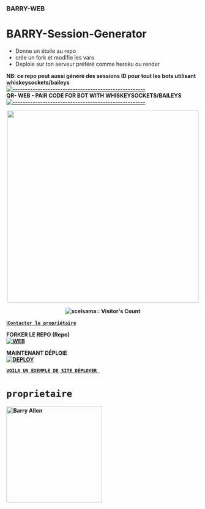 ### BARRY-WEB
# BARRY-Session-Generator
- Donne un étoile au repo
- crée un fork et modifie les vars
- Deploie sur ton serveur préféré comme heroku ou render

<strong>NB:<strong/> ce repo peut aussi généré des sessions ID pour tout les bots utilisant  whiskeysockets/baileys
[![-----------------------------------------------------](https://raw.githubusercontent.com/andreasbm/readme/master/assets/lines/colored.png)](#table-of-contents)
<br/>QR- WEB - PAIR CODE FOR BOT WITH WHISKEYSOCKETS/BAILEYS
[![-----------------------------------------------------](https://raw.githubusercontent.com/andreasbm/readme/master/assets/lines/colored.png)](#table-of-contents)
<p align="center">
   <a href="https://github.com/BarryAllen100/BARRY-WEB">
    <img src="https://files.catbox.moe/5h021m.jpg" width="500">
     
</a>
 <p align="center"><img src="https://profile-counter.glitch.me/{Barry Allen}/count.svg" alt="xcelsama:: Visitor's Count" /></p>



[`ℹ️Contacter le propriétaire`](https://wa.me/242067274660)

FORKER LE REPO (Repo) 
    <br>
<a href="https://github.com/BarryAllen100/BARRY-WEB/fork"><img title="WEB" src="https://img.shields.io/badge/FORK BARRY-WEB?color=black&style=for-the-badge&logo=stackshare"></a>

MAINTENANT DÉPLOIE 
    <br>
<a href='https://dashboard.render.com/
 template=https://github.com/BarryAllen100/BARRY-WEB' target="_blank"><img alt='DEPLOY' src='https://img.shields.io/badge/-DEPLOY-black?style=for-the-badge&logo=render&logoColor=white'/>

[`VOILA UN EXEMPLE DE SITE DÉPLOYER `](https://barry-web-rroi.onrender.com)
# `proprietaire`

 <a href="https://github.com/BarryAllen100"><img src="https://github.com/BarryAllen100.png" width="250" height="250" alt="Barry Allen"/></a>


